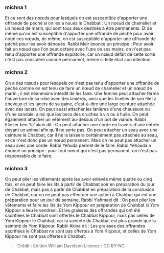 
### michna 1
Et ce sont des nœuds pour lesquels on est susceptible d'apporter une offrande de péché si on les a noués le Chabbat : Un noeud de chamelier et un noeud de marin, qui sont tous deux destinés à être permanents. Et de même qu'on est susceptible d'apporter une offrande de péché pour avoir noué ces nœuds, de même, on est susceptible d'apporter une offrande de péché pour les avoir dénoués. Rabbi Meir énonce un principe : Pour avoir fait un nœud que l'on peut défaire avec l'une de ses mains, on n'est pas tenu d'apporter une offrande expiatoire, car un nœud défait de cette sorte n'est pas considéré comme permanent, même si telle était son intention.

### michna 2
On a des nœuds pour lesquels on n'est pas tenu d'apporter une offrande de péché comme on est tenu de faire un nœud de chamelier et un nœud de marin ; il est néanmoins interdit de les faire. Une femme peut attacher fermé l'ouverture de sa robe avec des lanières, ainsi que les ficelles de son filet à cheveux et les lacets de sa gaine, c'est-à-dire une large ceinture attachée avec des lacets. On peut aussi attacher les lanières d'une chaussure ou d'une sandale, ainsi que les becs des cruches à vin ou à huile. On peut également attacher un vêtement au-dessus d'un pot de viande. Rabbi Eliezer ben Ya"akov dit : On peut attacher une corde en travers d'une entrée devant un animal afin qu'il ne sorte pas. On peut attacher un seau avec une ceinture le Chabbat, car il ne la laissera certainement pas attachée au seau, et ce n'est donc pas un nœud permanent. Mais on ne peut pas attacher un seau avec une corde. Rabbi Yehuda permet de le faire. Rabbi Yehouda a énoncé un principe : pour tout nœud qui n'est pas permanent, on n'est pas responsable de le faire.

### michna 3
On peut plier les vêtements après les avoir enlevés même quatre ou cinq fois, et on peut faire les lits à partir de Chabbat soir en préparation du jour de Chabbat, mais pas à partir de Chabbat en préparation de la conclusion de Chabbat, car on ne peut pas effectuer une action à Chabbat qui est une préparation pour un jour de semaine. Rabbi Yishmael dit : On peut plier les vêtements et faire les lits de Yom Kippour en préparation de Chabbat si Yom Kippour a lieu le vendredi. Et les graisses des offrandes qui ont été sacrifiées le Chabbat sont offertes le Chabbat Kippour, mais pas celles de Yom Kippour le Chabbat, car la sainteté du Chabbat est plus grande que la sainteté de Yom Kippour. Rabbi Akiva dit : Les graisses des offrandes sacrifiées le Chabbat ne sont pas offertes à Yom Kippour, et celles de Yom Kippour ne sont pas offertes à Chabbat.

>Crédit : Edition William Davidson
>Licence : CC BY-NC